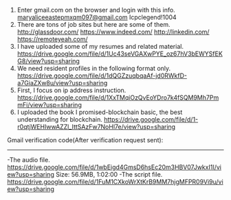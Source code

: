 1. Enter gmail.com on the browser and login with this info.
  maryaliceeastepmxqm097@gmail.com
  Icpclegend!1004
2. There are tons of job sites but here are some of them.
  http://glassdoor.com/
  https://www.indeed.com/
  http://linkedin.com/
  https://remoteyeah.com/
3. I have uploaded some of my resumes and related material.
  https://drive.google.com/file/d/1Uc43seVGAXwPYE_oz67hV3bEWYSfEKG8/view?usp=sharing
4. We need resident profiles in the following format only.
  https://drive.google.com/file/d/1dQGZzuqbqaAf-jd0RWkfD-a7GiaZXw8u/view?usp=sharing
5. First, I focus on ip address instruction.
  https://drive.google.com/file/d/1XxTMqiOzQvEoYDro7k4fSQM9Mh7PmmFi/view?usp=sharing
6. I uploaded the book I promised-blockchain basic, the best understanding for blockchain.
  https://drive.google.com/file/d/1-r0qtjWEHIwwAZZl_IttSAzFw7NoHl7e/view?usp=sharing

Gmail verification code(After verification request sent): 

---------------------------------------------------------------------------------------------
-The audio file.
https://drive.google.com/file/d/1wbEigd4GmsD6hsEc20m3HBV07JwkxI1I/view?usp=sharing
Size: 56.9MB, 1:02:00
-The script file.
https://drive.google.com/file/d/1FuM1CXkoWrXtKrB9MM7hjgMFPR09Vi9u/view?usp=sharing
